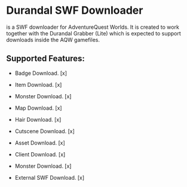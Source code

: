 # Durandal SWF Downloader #

is a SWF downloader for AdventureQuest Worlds. It is created to work together with the Durandal Grabber (Lite) which is expected to support downloads inside the AQW gamefiles.

## Supported Features: ##

* Badge Download. [x]
* Item Download. [x]
* Monster Download. [x]
* Map Download. [x]
* Hair Download. [x]
* Cutscene Download. [x]

* Asset Download. [x]
* Client Download. [x]
* Monster Download. [x]
* External SWF Download. [x]
